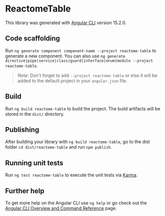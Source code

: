 # ReactomeTable

This library was generated with [Angular CLI](https://github.com/angular/angular-cli) version 15.2.0.

## Code scaffolding

Run `ng generate component component-name --project reactome-table` to generate a new component. You can also use `ng generate directive|pipe|service|class|guard|interface|enum|module --project reactome-table`.
> Note: Don't forget to add `--project reactome-table` or else it will be added to the default project in your `angular.json` file. 

## Build

Run `ng build reactome-table` to build the project. The build artifacts will be stored in the `dist/` directory.

## Publishing

After building your library with `ng build reactome-table`, go to the dist folder `cd dist/reactome-table` and run `npm publish`.

## Running unit tests

Run `ng test reactome-table` to execute the unit tests via [Karma](https://karma-runner.github.io).

## Further help

To get more help on the Angular CLI use `ng help` or go check out the [Angular CLI Overview and Command Reference](https://angular.io/cli) page.
